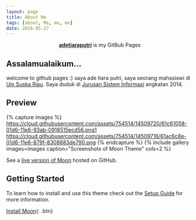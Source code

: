 ```yaml
---
layout: page
title: About Me
tags: [about, Me, me, me]
date: 2016-05-27
---
```

    
<center><a href="http://adetiaraputri.github.io"><b>adetiaraputri</b></a> is my GitBub Pages</center>

## Assalamualaikum...

welcome to github pages :)
saya ade tiara putri, saya seorang mahasiswi di <a href="http://uin-suska.ac.id/">Uin Suska Riau</a>. Saya duduk di <a href="http://sif.uin-suska.ac.id">Jurusan Sistem Informasi</a> angkatan 2014. 

## Preview

{% capture images %}
    https://cloud.githubusercontent.com/assets/754514/14509720/61c61058-01d6-11e6-93ab-0918515ecd56.png1
    https://cloud.githubusercontent.com/assets/754514/14509716/61ac6c8e-01d6-11e6-879f-8308883de790.png
{% endcapture %}
{% include gallery images=images caption="Screenshots of Moon Theme" cols=2 %}

See a [live version of Moon](http://taylantatli.github.io/Moon) hosted on GitHub.

## Getting Started

To learn how to install and use this theme check out the [Setup Guide](http://taylantatli.me/Moon/moon-theme/) for more information.
      
[Install Moon](https://github.com/TaylanTatli/Moon){: .btn}
